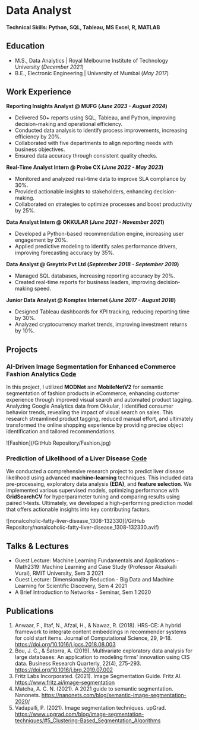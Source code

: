 # Data Analyst

#### Technical Skills: Python, SQL, Tableau, MS Excel, R, MATLAB

## Education					       		
- M.S., Data Analytics | Royal Melbourne Institute of Technology University (_December 2021_)	 			        		
- B.E., Electronic Engineering | University of Mumbai (_May 2017_)

## Work Experience
**Reporting Insights Analyst @ MUFG (_June 2023 - August 2024_)**
- Delivered 50+ reports using SQL, Tableau, and Python, improving decision-making and operational efficiency.
- Conducted data analysis to identify process improvements, increasing efficiency by 20%.
- Collaborated with five departments to align reporting needs with business objectives.
- Ensured data accuracy through consistent quality checks.

**Real-Time Analyst Intern @ Probe CX (_June 2022 - May 2023_)**
- Monitored and analyzed real-time data to improve SLA compliance by 30%.
- Provided actionable insights to stakeholders, enhancing decision-making.
- Collaborated on strategies to optimize processes and boost productivity by 25%.

**Data Analyst Intern @ OKKULAR (_June 2021 - November 2021_)**
- Developed a Python-based recommendation engine, increasing user engagement by 20%.
- Applied predictive modeling to identify sales performance drivers, improving forecasting accuracy by 35%.

**Data Analyst @ Greytrix Pvt Ltd (_September 2018 - September 2019_)**
- Managed SQL databases, increasing reporting accuracy by 20%.
- Created real-time reports for business leaders, improving decision-making speed.

**Junior Data Analyst @ Komptex Internet (_June 2017 - August 2018_)**
- Designed Tableau dashboards for KPI tracking, reducing reporting time by 30%.
- Analyzed cryptocurrency market trends, improving investment returns by 10%.

## Projects

### AI-Driven Image Segmentation for Enhanced eCommerce Fashion Analytics [Code](https://github.com/johebshaikh/TAG-GEN-MODEL-MONITORING-AND-PATTER-RECOGNITION)

In this project, I utilized **MODNet** and **MobileNetV2** for semantic segmentation of fashion products in eCommerce, enhancing customer experience through improved visual search and automated product tagging. Analyzing Google Analytics data from Okkular, I identified consumer behavior trends, revealing the impact of visual search on sales. This research streamlined product tagging, reduced manual effort, and ultimately transformed the online shopping experience by providing precise object identification and tailored recommendations.

![Fashion](/GitHub Repository/Fashion.jpg)

### Prediction of Likelihood of a Liver Disease [Code](https://github.com/johebshaikh/Liver-Disease-Prediction-ML)

We conducted a comprehensive research project to predict liver disease likelihood using advanced **machine-learning** techniques. This included data pre-processing, exploratory data analysis **(EDA)**, and **feature selection**. We implemented various supervised models, optimizing performance with **GridSearchCV** for hyperparameter tuning and comparing results using paired t-tests. Ultimately, we developed a high-performing prediction model that offers actionable insights into key contributing factors.

![nonalcoholic-fatty-liver-disease_1308-132330](/GitHub Repository/nonalcoholic-fatty-liver-disease_1308-132330.avif)

## Talks & Lectures
- Guest Lecture: Machine Learning Fundamentals and Applications - Math2319: Machine Learning and Case Study (Professor Aksakalli Vural), RMIT University, Sem 3 2021
- Guest Lecture: Dimensionality Reduction - Big Data and Machine Learning for Scientific Discovery, Sem 4 2021
- A Brief Introduction to Networks - Seminar, Sem 1 2020

## Publications
1. Anwaar, F., Iltaf, N., Afzal, H., & Nawaz, R. (2018). HRS-CE: A hybrid framework to integrate content embeddings in recommender systems for cold start items. Journal of Computational Science, 29, 9-18. https://doi.org/10.1016/j.jocs.2018.08.003
2. Bou, J. C., & Satorra, A. (2019). Multivariate exploratory data analysis for large databases: An application to modeling firms' innovation using CIS data. Business Research Quarterly, 22(4), 275-293. https://doi.org/10.1016/j.brq.2019.07.002
3. Fritz Labs Incorporated. (2021). Image Segmentation Guide. Fritz AI. https://www.fritz.ai/image-segmentation
4. Matcha, A. C. N. (2021). A 2021 guide to semantic segmentation. Nanonets. https://nanonets.com/blog/semantic-image-segmentation-2020/
5. Vadapalli, P. (2021). Image segmentation techniques. upGrad. https://www.upgrad.com/blog/image-segmentation-techniques/#5_Clustering-Based_Segmentation_Algorithms
